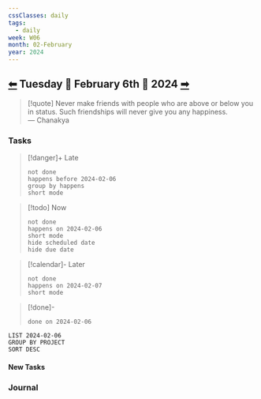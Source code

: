 ```yaml
---
cssClasses: daily
tags:
  - daily
week: W06
month: 02-February
year: 2024
---
```

  
## [⬅](./2024.02.05.md) Tuesday 🔹 February 6th 🔹 2024 [➡](2024-02-07.md)  
  
> [!quote] Never make friends with people who are above or below you in status. Such friendships will never give you any happiness.  
> — Chanakya  
  
### Tasks  
  
> [!danger]+ Late  
> ```tasks  
> not done  
> happens before 2024-02-06  
> group by happens  
> short mode  
> ```  
  
> [!todo] Now  
> ```tasks  
> not done  
> happens on 2024-02-06  
> short mode  
> hide scheduled date  
> hide due date  
> ```  
  
> [!calendar]- Later  
> ```tasks  
> not done  
> happens on 2024-02-07  
> short mode  
> ```  
  
> [!done]-  
> ```tasks  
> done on 2024-02-06  
> ```  
  
```toggl  
LIST 2024-02-06  
GROUP BY PROJECT  
SORT DESC  
```  
  
#### New Tasks  
  
### Journal  
  
[//begin]: # "Autogenerated link references for markdown compatibility"  
[2024.02.05|⬅]: 2024.02.05 "2024.02.05"  
[//end]: # "Autogenerated link references"
